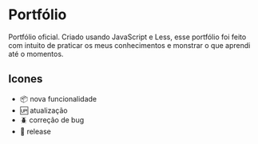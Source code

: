 # Portfólio

Portfólio oficial. Criado usando JavaScript e Less, esse portfólio foi feito com intuito de praticar os meus conhecimentos e monstrar o que aprendi até o momentos.

## Icones

- :package: nova funcionalidade
- :up: atualização
- :beetle: correção de bug
- :checkered_flag: release
